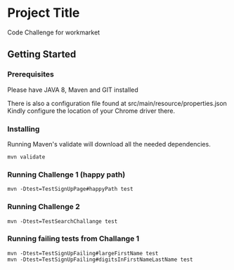 # Project Title

Code Challenge for workmarket

## Getting Started


### Prerequisites

Please have JAVA 8, Maven and GIT installed

There is also a configuration file found at src/main/resource/properties.json
Kindly configure the location of your Chrome driver there.


### Installing

Running Maven's validate will download all the needed dependencies.

```
mvn validate
```

### Running Challenge 1 (happy path)

```
mvn -Dtest=TestSignUpPage#happyPath test
```

### Running Challenge 2
```
mvn -Dtest=TestSearchChallange test
```

### Running failing tests from Challange 1
```
mvn -Dtest=TestSignUpFailing#largeFirstName test
mvn -Dtest=TestSignUpFailing#digitsInFirstNameLastName test
```


